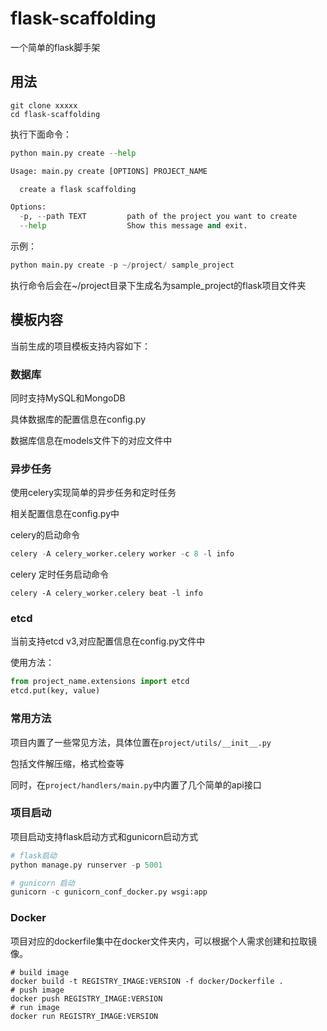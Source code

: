 # flask-scaffolding
一个简单的flask脚手架

## 用法

```
git clone xxxxx
cd flask-scaffolding
```

执行下面命令：

```python
python main.py create --help

Usage: main.py create [OPTIONS] PROJECT_NAME

  create a flask scaffolding

Options:
  -p, --path TEXT         path of the project you want to create
  --help                  Show this message and exit.
```

示例：

```python
python main.py create -p ~/project/ sample_project
```

执行命令后会在~/project目录下生成名为sample_project的flask项目文件夹

## 模板内容

当前生成的项目模板支持内容如下：

### 数据库

同时支持MySQL和MongoDB

具体数据库的配置信息在config.py

数据库信息在models文件下的对应文件中

### 异步任务

使用celery实现简单的异步任务和定时任务

相关配置信息在config.py中

celery的启动命令

```python
celery -A celery_worker.celery worker -c 8 -l info
```

celery 定时任务启动命令

```
celery -A celery_worker.celery beat -l info
```



### etcd

当前支持etcd v3,对应配置信息在config.py文件中

使用方法：

```python
from project_name.extensions import etcd
etcd.put(key, value)
```

### 常用方法

项目内置了一些常见方法，具体位置在```project/utils/__init__.py```

包括文件解压缩，格式检查等

同时，在```project/handlers/main.py```中内置了几个简单的api接口

### 项目启动

项目启动支持flask启动方式和gunicorn启动方式

```python
# flask启动
python manage.py runserver -p 5001

# gunicorn 启动
gunicorn -c gunicorn_conf_docker.py wsgi:app
```



### Docker

项目对应的dockerfile集中在docker文件夹内，可以根据个人需求创建和拉取镜像。

```
# build image
docker build -t REGISTRY_IMAGE:VERSION -f docker/Dockerfile .
# push image
docker push REGISTRY_IMAGE:VERSION
# run image
docker run REGISTRY_IMAGE:VERSION
```




